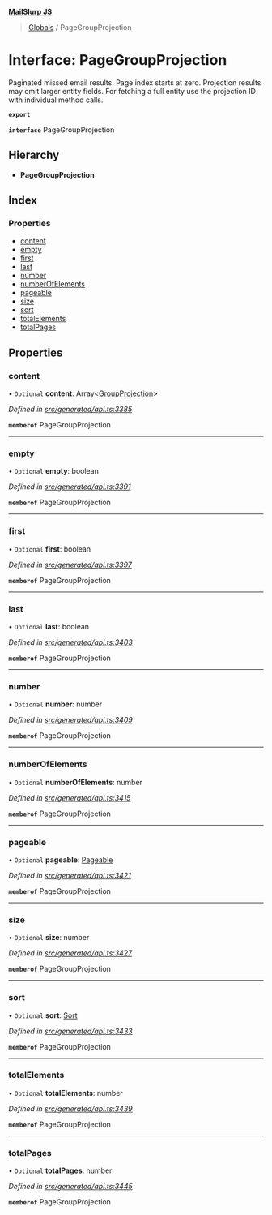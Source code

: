 **[MailSlurp JS](../README.md)**

> [Globals](../README.md) / PageGroupProjection

# Interface: PageGroupProjection

Paginated missed email results. Page index starts at zero. Projection results may omit larger entity fields. For fetching a full entity use the projection ID with individual method calls.

**`export`** 

**`interface`** PageGroupProjection

## Hierarchy

* **PageGroupProjection**

## Index

### Properties

* [content](pagegroupprojection.md#content)
* [empty](pagegroupprojection.md#empty)
* [first](pagegroupprojection.md#first)
* [last](pagegroupprojection.md#last)
* [number](pagegroupprojection.md#number)
* [numberOfElements](pagegroupprojection.md#numberofelements)
* [pageable](pagegroupprojection.md#pageable)
* [size](pagegroupprojection.md#size)
* [sort](pagegroupprojection.md#sort)
* [totalElements](pagegroupprojection.md#totalelements)
* [totalPages](pagegroupprojection.md#totalpages)

## Properties

### content

• `Optional` **content**: Array\<[GroupProjection](groupprojection.md)>

*Defined in [src/generated/api.ts:3385](https://github.com/mailslurp/mailslurp-client/blob/67ec74c/src/generated/api.ts#L3385)*

**`memberof`** PageGroupProjection

___

### empty

• `Optional` **empty**: boolean

*Defined in [src/generated/api.ts:3391](https://github.com/mailslurp/mailslurp-client/blob/67ec74c/src/generated/api.ts#L3391)*

**`memberof`** PageGroupProjection

___

### first

• `Optional` **first**: boolean

*Defined in [src/generated/api.ts:3397](https://github.com/mailslurp/mailslurp-client/blob/67ec74c/src/generated/api.ts#L3397)*

**`memberof`** PageGroupProjection

___

### last

• `Optional` **last**: boolean

*Defined in [src/generated/api.ts:3403](https://github.com/mailslurp/mailslurp-client/blob/67ec74c/src/generated/api.ts#L3403)*

**`memberof`** PageGroupProjection

___

### number

• `Optional` **number**: number

*Defined in [src/generated/api.ts:3409](https://github.com/mailslurp/mailslurp-client/blob/67ec74c/src/generated/api.ts#L3409)*

**`memberof`** PageGroupProjection

___

### numberOfElements

• `Optional` **numberOfElements**: number

*Defined in [src/generated/api.ts:3415](https://github.com/mailslurp/mailslurp-client/blob/67ec74c/src/generated/api.ts#L3415)*

**`memberof`** PageGroupProjection

___

### pageable

• `Optional` **pageable**: [Pageable](pageable.md)

*Defined in [src/generated/api.ts:3421](https://github.com/mailslurp/mailslurp-client/blob/67ec74c/src/generated/api.ts#L3421)*

**`memberof`** PageGroupProjection

___

### size

• `Optional` **size**: number

*Defined in [src/generated/api.ts:3427](https://github.com/mailslurp/mailslurp-client/blob/67ec74c/src/generated/api.ts#L3427)*

**`memberof`** PageGroupProjection

___

### sort

• `Optional` **sort**: [Sort](sort.md)

*Defined in [src/generated/api.ts:3433](https://github.com/mailslurp/mailslurp-client/blob/67ec74c/src/generated/api.ts#L3433)*

**`memberof`** PageGroupProjection

___

### totalElements

• `Optional` **totalElements**: number

*Defined in [src/generated/api.ts:3439](https://github.com/mailslurp/mailslurp-client/blob/67ec74c/src/generated/api.ts#L3439)*

**`memberof`** PageGroupProjection

___

### totalPages

• `Optional` **totalPages**: number

*Defined in [src/generated/api.ts:3445](https://github.com/mailslurp/mailslurp-client/blob/67ec74c/src/generated/api.ts#L3445)*

**`memberof`** PageGroupProjection
